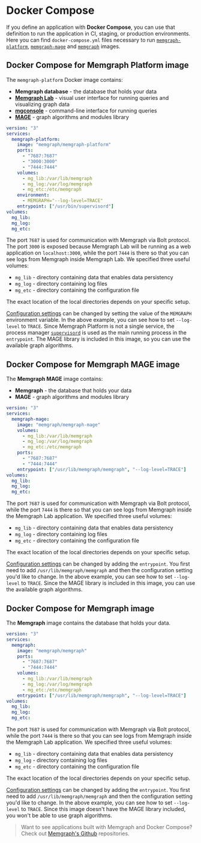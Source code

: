 # Docker Compose

If you define an application with **Docker Compose**, you can use that
definition to run the application in CI, staging, or production environments.
Here you can find `docker-compose.yml` files necessary to run
[`memgraph-platform`](#docker-compose-for-memgraph-platform-image),
[`memgraph-mage`](#docker-compose-for-memgraph-mage-image) and
[`memgraph`](#docker-compose-for-memgraph-image) images.

## Docker Compose for Memgraph Platform image

The `memgraph-platform` Docker image contains:

- **Memgraph database** - the database that holds your data
- **[Memgraph Lab](/data-visualization)** - visual user interface for running
  queries and visualizing graph data
- **[mgconsole](/getting-started/cli)** - command-line interface for running
  queries
- **[MAGE](/advanced-algorithms)** - graph algorithms and modules library

```yaml
version: "3"
services:
  memgraph-platform:
    image: "memgraph/memgraph-platform"
    ports:
      - "7687:7687"
      - "3000:3000"
      - "7444:7444"
    volumes:
      - mg_lib:/var/lib/memgraph
      - mg_log:/var/log/memgraph
      - mg_etc:/etc/memgraph
    environment:
      - MEMGRAPH="--log-level=TRACE"
    entrypoint: ["/usr/bin/supervisord"]
volumes:
  mg_lib:
  mg_log:
  mg_etc:
```

The port `7687` is used for communication with Memgraph via Bolt protocol. The
port `3000` is exposed because Memgraph Lab will be running as a web application
on  `localhost:3000`, while the port `7444` is there so that you can see logs
from Memgraph inside Memgraph Lab. We specified three useful volumes:

- `mg_lib` - directory containing data that enables data persistency
- `mg_log` - directory containing log files
- `mg_etc` - directory containing the configuration file

The exact location of the local directories depends on your specific setup.

[Configuration settings](/configuration/configuration-settings) can be changed by
setting the value of the `MEMGRAPH` environment variable. In the above example,
you can see how to set `--log-level` to `TRACE`. Since Memgraph Platform is not
a single service, the process manager
[`supervisord`](https://docs.docker.com/config/containers/multi-service_container/)
is used as the main running process in the `entrypoint`. The MAGE library is
included in this image, so you can use the available graph algorithms.

## Docker Compose for Memgraph MAGE image

The **Memgraph MAGE** image contains:

- **Memgraph** - the database that holds your data
- **MAGE** - graph algorithms and modules library

```yaml
version: "3"
services:
  memgraph-mage:
    image: "memgraph/memgraph-mage"
    volumes:
      - mg_lib:/var/lib/memgraph
      - mg_log:/var/log/memgraph
      - mg_etc:/etc/memgraph
    ports:
      - "7687:7687"
      - "7444:7444"
    entrypoint: ["/usr/lib/memgraph/memgraph", "--log-level=TRACE"]
volumes:
  mg_lib:
  mg_log:
  mg_etc:
```

The port `7687` is used for communication with Memgraph via Bolt protocol, while
the port `7444` is there so that you can see logs from Memgraph inside the
Memgraph Lab application. We specified three useful volumes:

- `mg_lib` - directory containing data that enables data persistency
- `mg_log` - directory containing log files
- `mg_etc` - directory containing the configuration file

The exact location of the local directories depends on your specific setup.

[Configuration settings](/configuration/configuration-settings) can be changed by
adding the `entrypoint`. You first need to add `/usr/lib/memgraph/memgraph` and
then the configuration setting you'd like to change. In the above example, you
can see how to set `--log-level` to `TRACE`. Since the MAGE library is included
in this image, you can use the available graph algorithms.

## Docker Compose for Memgraph image

The **Memgraph** image contains the database that holds your
data.

```yaml
version: "3"
services:
  memgraph:
    image: "memgraph/memgraph"
    ports:
      - "7687:7687"
      - "7444:7444"
    volumes:
      - mg_lib:/var/lib/memgraph
      - mg_log:/var/log/memgraph
      - mg_etc:/etc/memgraph
    entrypoint: ["/usr/lib/memgraph/memgraph", "--log-level=TRACE"]
volumes:
  mg_lib:
  mg_log:
  mg_etc:
```

The port `7687` is used for communication with Memgraph via Bolt protocol, while
the port `7444` is there so that you can see logs from Memgraph inside the
Memgraph Lab application. We specified three useful volumes:

- `mg_lib` - directory containing data that enables data persistency
- `mg_log` - directory containing log files
- `mg_etc` - directory containing the configuration file

The exact location of the local directories depends on your specific setup.

[Configuration settings](/configuration/configuration-settings) can be changed by
adding the `entrypoint`. You first need to add `/usr/lib/memgraph/memgraph` and
then the configuration setting you'd like to change. In the above example, you
can see how to set `--log-level` to `TRACE`. Since this image doesn't have the
MAGE library included, you won't be able to use graph algorithms.

> Want to see applications built with Memgraph and Docker Compose? Check out
> [Memgraph's Github](https://github.com/memgraph) repositories.
